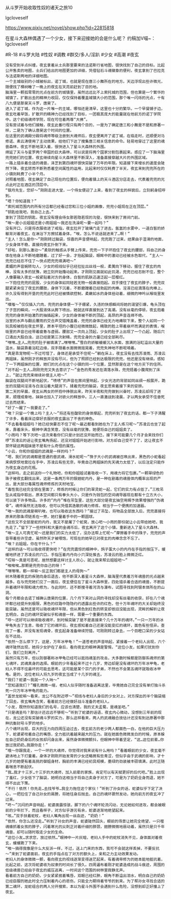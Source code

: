 从斗罗开始收取性奴的诸天之旅10

lgcloveself

https://www.pixiv.net/novel/show.php?id=22815818

在星斗大森林偶遇了一个少女，接下来迎接她的会是什么呢？
约稿加V喵~：lgcloveself

#R-18
#斗罗大陆
#性奴
#调教
#群交/多人/淫趴
#少女
#高潮
#夜玄


    没有受到半点纠缠，夜玄拿着从士兵那里要来的法诺斯行省地图，很快找到了自己的目标。比起公开售卖的地图，士兵们给出的地图更加的详细，凭借钻石斗魂徽章的便利，夜玄拿到了巴拉克与法诺斯两地的详细地图。
    一个主城级别的小城被标出，诺丁城，也就是现在唐三小舞所在的地方。天边浮现出些许微光，随便找了棵树睡了一晚上的夜玄在天亮前赶到了目的地。
    脑海里一颗孤零零的光点在前方的城镇里，虽然远远比不上索托城的范围，但也算是一个繁华的城镇了。扩散出去的精神力收回，仅仅保持着覆盖城镇大小的范围，那个唯一闪烁的光点，十有八九便是那昊天斗罗，唐昊了。
    进入了诺丁城，作为这一片唯一的主城，哪怕还是清早，这里也十分的繁华。一个早餐铺子边，夜玄吃着早饭，扩散开的精神力已经找到了目标，一团极其庞大的能量就在他前方的诺丁学院中。这个初级魂师学院，现在可住着两尊“大佛”。
    没有尝试着与他们接触，夜玄此番行程只有两个目的，一是为了确定唐三和小舞是不是和原著一样，二是为了确认唐昊这个时间的位置。
    在这里的武魂殿分殿将魂师等级注册到大魂师后，夜玄便离开了诺丁城，在临走时，还顺便对马修诺、素云涛使用了主动效果，给他们下达了搜集唐三相关信息的命令。轻易地穿过了这里的魂兽森林，夜玄不断地深入着，很快进入了星斗大森林的外围。
    绵延了天斗与星罗两个帝国的巨大森林，可以说是将两个国家分割包裹起来。感应了一下脑海里兜兜她们的位置，夜玄继续向星斗大森林里不断深入，准备直接穿越大片的外围区域。
    一路上猎杀着合适的魂兽，泽芝到第四魂环很快突破了万年的年限。知道接下来增长的速度会陡然下降，夜玄转而不断熟悉着空间属性的运用，比起来时仅仅耗费了半天，夜玄来到兜兜所在的小镇则耗费了小半个月。
    对照着地图，夜玄确定了自己现在的位置后，便向着镇上的天斗酒店分店走去，代表着兜兜的光点此时正在酒店的顶层中。
    “银月先生，您好～”刚刚走进大堂，一个侍女便迎了上来，看到了夜玄的样貌后，立刻躬身招呼到。
    “嗯？你知道我？”
    “索托城范围内的所有分店都已经看过您和三位小姐的画像，兜兜小姐现在正在顶层。”
    “钥匙给我吧，我自己上去。”
    拿到了顶层的钥匙，夜玄没有理会侍女那若隐若现的沟壑，很快来到了房间门前。
    “唉～是小云姐姐还是小雨姐姐～我还在洗澡呢～要一起吗？”
    没有开口，只是将衣服收进了戒指，夜玄拉开了玻璃门走了进去。氤氲的水雾中，一道白皙的娇躯背对着夜玄，在淋浴下方擦拭着身体，“唉，怎么不说话就进来了…啊！”
    “主人！怎么是你～”刚刚转过脑袋，惊喜的声音便响起，兜兜跑了过来，结果由于湿滑的地面，少女身体不稳，直接向夜玄扑倒下来。
    “好啦，别那么激动～”柔软的触感从手臂上传来，兜兜一下子环抱住了夜玄的腰部，将自己的身体在他身上不断地磨蹭着，过了好一会，才抬起脑袋，眼眸中的激动已经被水色取代，“主人～兜兜已经忍不住了～快点把兜兜填满吧～”
    柔媚的声音婉转勾人，少女的视线似乎已经拉扯出丝线一般，柔荑向下移动，握住了夜玄的肉棒，没有太多的犹豫，她立刻开始撸动起来。才刚刚见面就如此饥渴，兜兜已经忍耐不住，整个人像要融入夜玄一般紧贴着对方的身体，白皙的肌肤迅速泛起一层樱红。
    一下抱住兜兜的屁股，少女的身体如同轻若无物一般直接抱起。双手搂住了夜玄的脖子，兜兜双腿紧紧夹住了夜玄的腰肢，身体下沉着，不断磨蹭着已经勃起的肉棒。淫液已经滴落在肉棒上，许久没有得到开垦的兜兜此时已经被情欲控制，柔嫩如水的身体扭动着，细微的呻吟从喉咙里发出。
    “噗嗤～”仅仅插入穴肉，兜兜的身体便一下子绷紧，久违的快感瞬间将她的渴望引爆，龟头顶在了子宫的瞬间，一大股液体从胯下喷出，她就这样直接到达了高潮。没有丝毫的停顿，夜玄抱着兜兜的身体开始激烈的抽插起来，少女的身体被不断的顶起，高昂的声音连绵不绝。
    浴室的水声与翻云覆雨的交合声交错掩盖着，兜兜的身体已经无力地瘫软下来，整个人如同一个玩具般被抱在夜玄怀里，原本平坦的小腹已经微微鼓起，精致的脸上带着崩坏而满足的表情，喉咙里的声音已经带着疲惫与虚弱。腰部又一次向上顶起，少女的肚子上出现了一个凸起，随后穴口涌出大股白浊，这已经是第三次射精，兜兜全身的力量已经全部耗尽。
    “嘿嘿…主人…兜兜的肚子被填满了…嘿嘿嘿…”雪白的娇躯缓缓沉入水面，放满的浴缸溢出大量的温水，脑袋靠着浴缸边缘，双手随着水面微微摇晃着，兜兜失神地不断呢喃着。
    “真是乖宠物呢～不过可惜了，身体还是承受不住呢～”躺在床上，夜玄没有去找苏凌雨、苏凌云两姐妹，虽然刚才的释放并没有尽兴，但为了照顾已经到达极限的兜兜，他还是没有继续。感知了一下两姐妹的位置，她们的光点在这个小镇的同一个位置，显然那是在这个地方买下的住所。
    “对不起～主人…刚刚兜兜又失去意识了～”金色的秀发还在滴落水珠，兜兜捂着小腹爬到了床上，“就让兜兜来继续补偿主人吧～”
    脑袋在双腿间不断地起伏，“啧啧”的声音在房间里响起，少女光洁的背部如同丝绸一般展开，跪坐的双腿间淫液与白浊沿着大腿淌下。揉着兜兜的脑袋，夜玄思索着接下来的安排。
    第二天的早晨，夜玄从两女的怀抱中挣脱出来，昨天半夜和兜兜做到兴奋时，苏凌云却闯了进来，顺理成章地，妹妹也加入了对欲火的释放中。三人一直激战到凌晨，才以两女承受不住昏死过去而结束。
    “好了～醒了～我要走了。”
    “唉？只留一个晚上吗？主人～”将还有些酸软的身体撑起，兜兜听到了夜玄的话，都一下子清醒了许多，看着床边穿好衣服的夜玄露出了不舍的神色。
    “不去看看姐姐吗？她已经快要忍不住了呢～最近都看到她在为了主人练习呢～”苏凌云也坐了起来，靠着床头，眼神中满含笑意，没有丝毫的犹豫，她便将自己的姐姐卖了。
    “小雨吗？等下次吧～这次来看你们只是计划还没开始而已，接下来可能要几个月才会来找你们啰”苏凌云的话让夜玄嘴角扬起，还没对姐姐开始进行影响，对方却自己受不了了，这让夜玄不禁怀疑这两姐妹是不是有什么奇怪的属性。
    “小云，你和你姐姐的武魂是一样的吗？”
    “嗯，我们的武魂都是普通的兽武魂，滑水蛇呢～”筷子大小的武魂被召唤出来，黑色的小蛇看起来病恹恹地耷拉在手中，苏凌云有些无奈，毕竟自己两姐妹的先天魂力太低了，以后注定只能作为夜玄身边的花瓶。
    “这样吗，走之前送你一个礼物吧，你和你姐姐试着吸收一下，用魂力将它包裹。”一颗翠绿色的珠子被夜玄翻找出来，这是一条两万年的银翅蛇内丹，是一种在剧毒的魂兽体内概率出现的产出，是大部分毒属性魂师修炼的天材地宝。
    “毒性我已经完全锁在里面了，修炼的时候让你们的翠灵蛇一起，它们的实力有点低了。”三枚吊坠从戒指中取出，原本空间都只有拳头大小，只是作为钱包的空间魂导器现在都有十立方大小，可以装下许多物品。许多的“内丹”堆在吊坠里，这些大部分是夜玄抽空用赐予效果增强的“伪魂骨”。魂师虽然无法吸收，但可以凭借其逸散的魂力修炼，相当于一个便携的加速器。
    “唉～我的武魂是喇叭唉，也可以吸收这东西吗？”接过了吊坠，将物品全部放入后，兜兜直接将原来的那条项链丢在一旁，她打量着手中的一颗圆球。
    “这些又不全部是蛇的内丹，我又不是屠了个蛇窝，放心吧～小雨的那份就让小云带给她吧，我先走了。”留下了一些材料和大量的金魂币后，夜玄离开了这个小镇，重新进入了星斗大森林。
    “唉～主人可真忙呢～还是我们的实力太低了，没办法帮上忙呢～”摩擦着手中的珠子，兜兜的声音带着些许空虚，虽然昨天才被喂饱，可现在的她早已对夜玄的肉棒念念不忘了。
    “唉？云姐姐，你在干什么？”
    “这样的话～可以吸收得更快吧？”在兜兜震惊的眼神中，鸽子蛋大小的内丹在手指的按压下，缓缓地挤进了苏凌云的穴口。手指压着内丹向小穴深处推去，苏凌云的脸上微微泛红。
    “哎呀～真是可恶呢，居然想要这样讨主人欢心，就让我来帮云姐姐吧～”
    “唉唉唉…那颗是兜兜你自己的呀！”
    “嘿嘿嘿，都一样嘛～反正我们都是主人的母狗～”
    树木随着夜玄的疾驰向身后退去，他不断深入着星斗大森林，脑海里代表着万年魂兽的光点越来越多。在与兜兜她们见了一面后，夜玄便住在了星斗大森林里，四处猎杀着合适的魂兽，不断提升着魂环年限和魂力修为，与此同时，还不断搜寻着河流与瀑布，试图寻找到阿银本体所在的山洞。
    每个月都会去诺丁城确认唐昊的位置，几个月下来对山洞的寻找却没有丝毫的收获，好在八个魂环都已经提升到极限，黑色的纹路中隐隐约约透露出些许的红色，但十万年魂环的大关却始终没能突破。虽然还是可以吸收魂环年限，但从黑色到红色的转变却依旧没能出现，灵眸的解析让夜玄明白，自己的魂环突破似乎和魂兽一样，需要一个重要的东西。
    “呼～还好可以继续吸收魂环，到时候突破了是不是直接来个几十万年的魂环。”一只一万年的冰甲龟失去了生息，吸收了它的魂环后，夜玄感知着自己还是没能变红的魂环，面色有些怪异。查找了一番，并没有发现魂骨，夜玄起身准备继续狩猎，可刚刚转过身去，一个目瞪口呆的少女站在不远处。
    “依然～怎么停下了。这是，万年冰甲龟！”一道苍老的声音响起，紧接着一个老妇人出现，六个魂环陡然出现，她将少女护在了身后，看向夜玄的眼神满是警惕，“这位小友，如果打扰到你们，我们立刻离开。”
    虽然只有万年，但以防御著称冰甲龟已经可以抵挡魂圣的攻击，大多数时候都是防御系魂师的第七魂环，武魂真身的选择。眼前的少年看起来不过十几岁，旁边却是没有魂环的万年冰甲龟，老妇人不得不往最坏的可能去思考。这可能是某个宗门的子弟，不然也不会第五魂环就吸收冰甲龟。是的，这位老妇人将九岁的夜玄当成了十几岁的魂王。
    “我们？蛇婆～我就一个人呐～”
    “您知道我们？”瞳孔微微一缩，老妇人似乎随时准备逃离这里，毕竟她自己完全没有单打独斗杀死一只万年冰甲龟的能力。
    “盖世龙蛇嘛～看来，龙公不在附近啰～”视线与老妇人身后的少女对上，对方探出的半个脑袋缩了回去，夜玄嘴角含笑，看着前方已经做好战斗准备的老妇人。
    “小友，既然你知道我们的名号，应该也清楚，我的丈夫孟蜀，是魂圣吧。”
    “只是魂圣吗？那估计还远远不够呢～”听到了蛇婆的话语，夜玄内心微动，没想到三年前的现在，龙公还没有突破魂斗罗的实力，那么这样看来，两人的武魂融合技估计还没有到达原著中那种抗衡封号斗罗的地步。
    八个魂环出现，巨大的压力向四周压迫过去，夜玄前方的老少两人都面色一白，在他的巨大压力下，蛇婆紧咬着自己的嘴唇，全力抵抗着越来越大的压力。就在她面色微微发白的时候，原本躲在自己奶奶身后的女孩却闪身出来，虽然身体微微颤抖，但眼神中带着坚定，“这…这位前辈…你放过我奶奶…我跟你走！”
    “哦～你跟我走，一个一环的大魂师，你觉得对我来说有什么用吗？”看着眼前的少女，夜玄毫不避讳地上下打量着。身体才刚刚开始发育的少女还略微有些青涩，但似乎由于武魂的影响，才十几岁的她便有着高挑的御姐身材，胸前的丰满已经初具规模，墨绿的劲装被丰硕填满，此时正随着喘息不断起伏。
    “我…我才十三岁…十三岁的大魂师，加入前辈的家族，肯定可以有天赋更好的后代吧…”脸上出现了羞红，少女低下了脑袋，她明白这相当于将自己卖身于对方了，可是为了奶奶全身而退，她不得不出此下策。
    “不行！依然！你先走…去找爷爷…我全力拖住这个家伙！”听到了孙女的话，蛇婆似乎下定了决心，一把拉住了自己孙女的肩膀，将她往身后抛去，自己的魂环骤然发动，她向前方的夜玄冲了过来。
    “咚～”沉闷的声音响起，蛇婆面露惊骇，脚下的六个魂环轮流闪动，无论她如何进攻，都会被眼前的少年拦下，而且看样子，对方似乎游刃有余，蛇婆逐渐地绝望起来。
    “咳…”双手扶着蛇杖，老妇人嘴角出现一丝血迹，“奶奶！”
    “依然，你怎么还没走…”听到了孙女的声音，蛇婆陡然回头，眼前的场景让她完全绝望，一只噬魂蜂抓着女孩的脖子，闪着寒光的尖刺正对着纤细的脖颈，翅膀微微地扇动着，虽然只是只千年魂兽，却可以随时取走少女的生命。
    “这位小友…求求您，放过依然…”眼神中一片灰暗，老妇人手中的蛇杖消失不见，身体面对着夜玄，缓缓跪了下来。
    “唉～搞得我像是什么大反派一样，不过，送上门来的东西，我可不会就这样丢掉，不要反抗～”来到了蛇婆面前，夜玄的手指点在了对方的额头上，亲和之力主动效果发动。
    老妇人的身体微微一颤，看向夜玄的视线逐渐变得迷茫起来，有着魂帝修为的她本能地抵抗着，比起之前，这次将蛇婆收为奴隶的时间长了很久。四周遍布着刚才蛇婆造成的战斗痕迹，周围的低级魂兽已经由于夜玄的威压逃离，一时间这个范围的树林里寂静无声。
    看着前方自己的奶奶，少女紧紧抿着嘴唇，双眼已经红肿，眼角不断溢出泪水，明白自己的奶奶已经臣服的她此时全力压制着内心的悲伤，只能全力期待着爷爷的到来。为了帮孙女寻找合适的第二魂环，龙蛇组合的两人分开搜索，本以为星斗外围不会遇到什么危险，没想到却正好撞上了夜玄。
